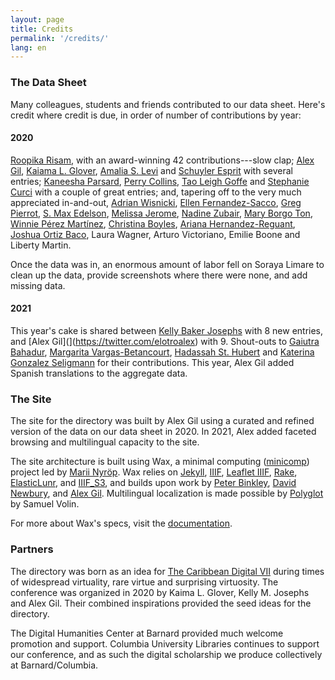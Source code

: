 ```yaml
---
layout: page
title: Credits
permalink: '/credits/'
lang: en
---
```


### The Data Sheet

Many colleagues, students and friends contributed to our data sheet. Here's credit where credit is due, in order of number of contributions by year:

#### 2020

[Roopika Risam](https://twitter.com/roopikarisam), with an award-winning 42 contributions---slow clap; [Alex Gil](https://twitter.com/elotroalex), [Kaiama L. Glover](https://twitter.com/inthewhirld), [Amalia S. Levi](https://twitter.com/amaliasl) and [Schuyler Esprit](https://twitter.com/schuyleresprit) with several entries; [Kaneesha Parsard](https://twitter.com/kaneeshaparsard), [Perry Collins](https://twitter.com/perrycollins), [Tao Leigh Goffe](https://twitter.com/taoleighgoffe) and [Stephanie Curci](https://twitter.com/stephcurci) with a couple of great entries; and, tapering off to the very much appreciated in-and-out, [Adrian Wisnicki](https://twitter.com/AdrianWisnicki), [Ellen Fernandez-Sacco](https://twitter.com/efsacco), [Greg Pierrot](https://twitter.com/wwjjddo), [S. Max Edelson](https://twitter.com/maxedelson), [Melissa Jerome](https://twitter.com/mmespino20), [Nadine Zubair](https://twitter.com/NadineZubair), [Mary Borgo Ton](https://twitter.com/maryeborgo), [Winnie Pérez Martínez](https://twitter.com/_wepm), [Christina Boyles](https://twitter.com/clboyles), [Ariana Hernandez-Reguant](https://twitter.com/ArturoVictoria4), [Joshua Ortiz Baco](https://twitter.com/jgob), Laura Wagner, Arturo Victoriano, Emilie Boone and Liberty Martin.

Once the data was in, an enormous amount of labor fell on Soraya Limare to clean up the data, provide screenshots where there were none, and add missing data.

#### 2021

This year's cake is shared between [Kelly Baker Josephs](https://twitter.com/kbjosephs) with 8 new entries, and [Alex Gil](](https://twitter.com/elotroalex) with 9. Shout-outs to [Gaiutra Bahadur](https://twitter.com/gbahadur), [Margarita Vargas-Betancourt](https://twitter.com/ArchivistVargas), [Hadassah St. Hubert](https://twitter.com/Dr_Saint_Herard) and [Katerina Gonzalez Seligmann](https://twitter.com/malamanuense) for their contributions. This year, Alex Gil added Spanish translations to the aggregate data.


### The Site

The site for the directory was built by Alex Gil using a curated and refined version of the data on our data sheet in 2020. In 2021, Alex added faceted browsing and multilingual capacity to the site.

The site architecture is built using Wax, a minimal computing ([minicomp](https://github.com/minicomp)) project led by [Marii Nyröp](http://marii.info/). Wax relies on [Jekyll](https://jekyllrb.com), [IIIF](http://iiif.io), [Leaflet IIIF](https://github.com/mejackreed/Leaflet-IIIF), [Rake](https://ruby.github.io/rake/), [ElasticLunr](http://elasticlunr.com/), and [IIIF_S3](https://github.com/cmoa/iiif_s3), and builds upon work by [Peter Binkley](https://github.com/pbinkley), [David Newbury](https://github.com/workergnome), and [Alex Gil](https://github.com/elotroalex). Multilingual localization is made possible by [Polyglot](https://github.com/untra/polyglot) by Samuel Volin.

For more about Wax's specs, visit the [documentation](https://minicomp.github.io/wiki/#/contributors?id=top).

### Partners

The directory was born as an idea for [The Caribbean Digital VII](http://caribbeandigitalnyc.net/2020/) during times of widespread virtuality, rare virtue and surprising virtuosity. The conference was organized in 2020 by Kaima L. Glover, Kelly M. Josephs and Alex Gil. Their combined inspirations provided the seed ideas for the directory.

The Digital Humanities Center at Barnard provided much welcome promotion and support. Columbia University Libraries continues to support our conference, and as such the digital scholarship we produce collectively at Barnard/Columbia.






